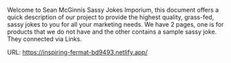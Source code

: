 Welcome to Sean McGinnis Sassy Jokes Imporium, this document offers a quick description of our project to provide the highest quality, grass-fed, sassy jokes to you for all your marketing needs.  We have 2 pages, one is for products that we do not have and the other contains a sample sassy joke.  They connected via Links.

URL:
https://inspiring-fermat-bd9493.netlify.app/